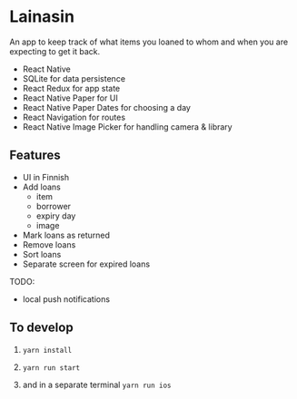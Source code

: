 # Lainasin

An app to keep track of what items you loaned to whom and when you are expecting to get it back.

- React Native
- SQLite for data persistence
- React Redux for app state
- React Native Paper for UI
- React Native Paper Dates for choosing a day
- React Navigation for routes
- React Native Image Picker for handling camera & library

## Features

- UI in Finnish
- Add loans
  - item
  - borrower
  - expiry day
  - image
- Mark loans as returned
- Remove loans
- Sort loans
- Separate screen for expired loans

TODO:

- local push notifications

## To develop

1. `yarn install`

2. `yarn run start`

3. and in a separate terminal `yarn run ios`
